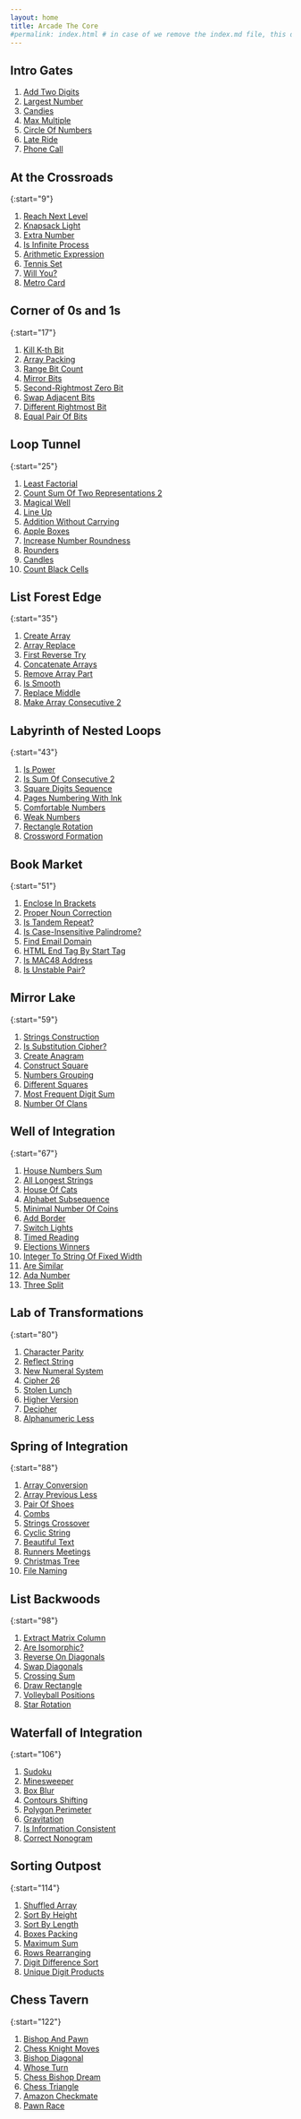 ```yaml
---
layout: home
title: Arcade The Core
#permalink: index.html # in case of we remove the index.md file, this doc will be the index page
---
```


## Intro Gates

1. [Add Two Digits](1_addTwoDigits/README.html)
1. [Largest Number](2_largestNumber/README.html)
1. [Candies](3_candies/README.html)
1. [Max Multiple](5_maxMultiple/README.html)
1. [Circle Of Numbers](6_circleOfNumbers/README.html)
1. [Late Ride](7_lateRide/README.html)
1. [Phone Call](8_phoneCall/README.html)

## At the Crossroads

{:start="9"}

1. [Reach Next Level](9_reachNextLevel/README.html)
1. [Knapsack Light](10_knapsackLight/README.html)
1. [Extra Number](11_extraNumber/README.html)
1. [Is Infinite Process](12_isInfiniteProcess/README.html)
1. [Arithmetic Expression](13_arithmeticExpression/README.html)
1. [Tennis Set](14_tennisSet/README.html)
1. [Will You?](15_willYou/README.html)
1. [Metro Card](16_metroCard/README.html)

## Corner of 0s and 1s

{:start="17"}

1. [Kill K-th Bit](17_killKthBit/README.html)
1. [Array Packing](18_arrayPacking/README.html)
1. [Range Bit Count](19_rangeBitCount/README.html)
1. [Mirror Bits](20_mirrorBits/README.html)
1. [Second-Rightmost Zero Bit](21_secondRightmostZeroBit/README.html)
1. [Swap Adjacent Bits](22_swapAdjacentBits/README.html)
1. [Different Rightmost Bit](23_differentRightmostBit/README.html)
1. [Equal Pair Of Bits](24_equalPairOfBits/README.html)

## Loop Tunnel

{:start="25"}

1. [Least Factorial](25_leastFactorial/README.html)
1. [Count Sum Of Two Representations 2](26_countSumOfTwoRepresentations2/README.html)
1. [Magical Well](27_magicalWell/README.html)
1. [Line Up](28_lineUp/README.html)
1. [Addition Without Carrying](29_additionWithoutCarrying/README.html)
1. [Apple Boxes](30_appleBoxes/README.html)
1. [Increase Number Roundness](31_increaseNumberRoundness/README.html)
1. [Rounders](32_rounders/README.html)
1. [Candles](33_candles/README.html)
1. [Count Black Cells](34_countBlackCells/README.html)

## List Forest Edge

{:start="35"}

1. [Create Array](35_createArray/README.html)
1. [Array Replace](36_arrayReplace/README.html)
1. [First Reverse Try](37_firstReverseTry/README.html)
1. [Concatenate Arrays](38_concatenateArrays/README.html)
1. [Remove Array Part](39_removeArrayPart/README.html)
1. [Is Smooth](40_isSmooth/README.html)
1. [Replace Middle](41_replaceMiddle/README.html)
1. [Make Array Consecutive 2](42_makeArrayConsecutive2/README.html)

## Labyrinth of Nested Loops

{:start="43"}

1. [Is Power](43_isPower/README.html)
1. [Is Sum Of Consecutive 2](44_isSumOfConsecutive2/README.html)
1. [Square Digits Sequence](45_squareDigitsSequence/README.html)
1. [Pages Numbering With Ink](46_pagesNumberingWithInk/README.html)
1. [Comfortable Numbers](47_comfortableNumbers/README.html)
1. [Weak Numbers](48_weakNumbers/README.html)
1. [Rectangle Rotation](49_rectangleRotation/README.html)
1. [Crossword Formation](50_crosswordFormation/README.html)

## Book Market

{:start="51"}

1. [Enclose In Brackets](51_encloseInBrackets/README.html)
1. [Proper Noun Correction](52_properNounCorrection/README.html)
1. [Is Tandem Repeat?](53_isTandemRepeat/README.html)
1. [Is Case-Insensitive Palindrome?](54_isCaseInsensitivePalindrome/README.html)
1. [Find Email Domain](55_findEmailDomain/README.html)
1. [HTML End Tag By Start Tag](56_htmlEndTagByStartTag/README.html)
1. [Is MAC48 Address](57_isMAC48Address/README.html)
1. [Is Unstable Pair?](58_isUnstablePair/README.html)

## Mirror Lake

{:start="59"}

1. [Strings Construction](59_stringsConstruction/README.html)
1. [Is Substitution Cipher?](60_isSubstitutionCipher/README.html)
1. [Create Anagram](61_createAnagram/README.html)
1. [Construct Square](62_constructSquare/README.html)
1. [Numbers Grouping](63_numbersGrouping/README.html)
1. [Different Squares](64_differentSquares/README.html)
1. [Most Frequent Digit Sum](65_mostFrequentDigitSum/README.html)
1. [Number Of Clans](66_numberOfClans/README.html)

## Well of Integration

{:start="67"}

1. [House Numbers Sum](67_houseNumbersSum/README.html)
1. [All Longest Strings](68_allLongestStrings/README.html)
1. [House Of Cats](69_houseOfCats/README.html)
1. [Alphabet Subsequence](70_alphabetSubsequence/README.html)
1. [Minimal Number Of Coins](71_minimalNumberOfCoins/README.html)
1. [Add Border](72_addBorder/README.html)
1. [Switch Lights](73_switchLights/README.html)
1. [Timed Reading](74_timedReading/README.html)
1. [Elections Winners](75_electionsWinners/README.html)
1. [Integer To String Of Fixed Width](76_integerToStringOfFixedWidth/README.html)
1. [Are Similar](77_areSimilar/README.html)
1. [Ada Number](78_adaNumber/README.html)
1. [Three Split](79_threeSplit/README.html)

## Lab of Transformations

{:start="80"}

1. [Character Parity](80_characterParity/README.html)
1. [Reflect String](81_reflectString/README.html)
1. [New Numeral System](82_newNumeralSystem/README.html)
1. [Cipher 26](83_cipher26/README.html)
1. [Stolen Lunch](84_stolenLunch/README.html)
1. [Higher Version](85_higherVersion/README.html)
1. [Decipher](86_decipher/README.html)
1. [Alphanumeric Less](87_alphanumericLess/README.html)

## Spring of Integration

{:start="88"}

1. [Array Conversion](88_arrayConversion/README.html)
1. [Array Previous Less](89_arrayPreviousLess/README.html)
1. [Pair Of Shoes](90_pairOfShoes/README.html)
1. [Combs](91_combs/README.html)
1. [Strings Crossover](92_stringsCrossover/README.html)
1. [Cyclic String](93_cyclicString/README.html)
1. [Beautiful Text](94_beautifulText/README.html)
1. [Runners Meetings](95_runnersMeetings/README.html)
1. [Christmas Tree](96_christmasTree/README.html)
1. [File Naming](97_fileNaming/README.html)

## List Backwoods

{:start="98"}

1. [Extract Matrix Column](98_extractMatrixColumn/README.html)
1. [Are Isomorphic?](99_areIsomorphic/README.html)
1. [Reverse On Diagonals](100_reverseOnDiagonals/README.html)
1. [Swap Diagonals](101_swapDiagonals/README.html)
1. [Crossing Sum](102_crossingSum/README.html)
1. [Draw Rectangle](103_drawRectangle/README.html)
1. [Volleyball Positions](104_volleyballPositions/README.html)
1. [Star Rotation](105_starRotation/README.html)

## Waterfall of Integration

{:start="106"}

1. [Sudoku](106_sudoku/README.html)
1. [Minesweeper](107_minesweeper/README.html)
1. [Box Blur](108_boxBlur/README.html)
1. [Contours Shifting](109_contoursShifting/README.html)
1. [Polygon Perimeter](110_polygonPerimeter/README.html)
1. [Gravitation](111_gravitation/README.html)
1. [Is Information Consistent](112_isInformationConsistent/README.html)
1. [Correct Nonogram](113_correctNonogram/README.html)

## Sorting Outpost

{:start="114"}

1. [Shuffled Array](114_shuffledArray/README.html)
1. [Sort By Height](115_sortByHeight/README.html)
1. [Sort By Length](116_sortByLength/README.html)
1. [Boxes Packing](117_boxesPacking/README.html)
1. [Maximum Sum](118_maximumSum/README.html)
1. [Rows Rearranging](119_rowsRearranging/README.html)
1. [Digit Difference Sort](120_digitDifferenceSort/README.html)
1. [Unique Digit Products](121_uniqueDigitProducts/README.html)

## Chess Tavern

{:start="122"}

1. [Bishop And Pawn](122_bishopAndPawn/README.html)
1. [Chess Knight Moves](123_chessKnightMoves/README.html)
1. [Bishop Diagonal](124_bishopDiagonal/README.html)
1. [Whose Turn](125_whoseTurn/README.html)
1. [Chess Bishop Dream](126_chessBishopDream/README.html)
1. [Chess Triangle](127_chessTriangle/README.html)
1. [Amazon Checkmate](128_amazonCheckmate/README.html)
1. [Pawn Race](129_pawnRace/README.html)
